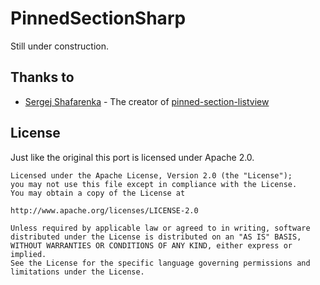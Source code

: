 PinnedSectionSharp
================

Still under construction.

Thanks to
---------
* [Sergej Shafarenka](https://github.com/beworker) - The creator of [pinned-section-listview
](https://github.com/beworker/pinned-section-listview)

License
-------
Just like the original this port is licensed under Apache 2.0.
    
    Licensed under the Apache License, Version 2.0 (the "License");
    you may not use this file except in compliance with the License.
    You may obtain a copy of the License at
    
    http://www.apache.org/licenses/LICENSE-2.0
    
    Unless required by applicable law or agreed to in writing, software
    distributed under the License is distributed on an "AS IS" BASIS,
    WITHOUT WARRANTIES OR CONDITIONS OF ANY KIND, either express or implied.
    See the License for the specific language governing permissions and
    limitations under the License.
